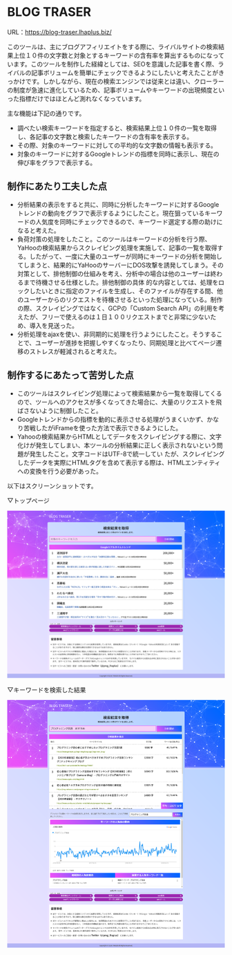 # BLOG TRASER
URL：<a href="https://blog-traser.lhaplus.biz/" target="_blank">https://blog-traser.lhaplus.biz/</a>

<p>
  このツールは、主にブログアフィリエイトをする際に、ライバルサイトの検索結果上位１０件の文字数と対象とするキーワードの含有率を算出するものになっています。このツールを制作した経緯としては、SEOを意識した記事を書く際、ライバルの記事ボリュームを簡単にチェックできるようにしたいと考えたことがきっかけです。しかしながら、現在の検索エンジンでは従来とは違い、クローラーの制度が急速に進化しているため、記事ボリュームやキーワードの出現頻度といった指標だけではほとんど測れなくなっています。
</p>

<p>主な機能は下記の通りです。</p>

<ul>
    <li>調べたい検索キーワードを指定すると、検索結果上位１０件の一覧を取得し、各記事の文字数と検索したキーワードの含有率を表示する。</li>
    <li>その際、対象のキーワードに対しての平均的な文字数の情報も表示する。</li>
    <li>対象のキーワードに対するGoogleトレンドの指標を同時に表示し、現在の伸び率をグラフで表示する。</li>
</ul>

## 制作にあたり工夫した点
<ul>
    <li>
        分析結果の表示をすると共に、同時に分析したキーワードに対するGoogleトレンドの動向をグラフで表示するようにしたこと。現在狙っているキーワードの人気度を同時にチェックできるので、キーワード選定する際の助けになると考えた。
    </li>
    <li>
    負荷対策の処理をしたこと。このツールはキーワードの分析を行う際、YaHooの検索結果からスクレイピング処理を実施して、記事の一覧を取得する。したがって、一度に大量のユーザーが同時にキーワードの分析を開始してしまうと、結果的にYaHooのサーバーにDOS攻撃を誘発してしまう。その対策として、排他制御の仕組みを考え、分析中の場合は他のユーザーは終わるまで待機させる仕様とした。排他制御の具体  的な内容としては、処理をロックしたいときに指定のファイルを生成し、そのファイルが存在する間、他のユーザーからのリクエストを待機させるといった処理になっている。制作の際、スクレイピングではなく、GCPの「Custom Search API」の利用を考えたが、フリーで使えるのは１日１００リクエストまでと非常に少ないため、導入を見送った。
    </li>
    <li>
        分析処理をajaxを使い、非同期的に処理を行うようにしたこと。そうすることで、ユーザーが進捗を把握しやすくなったり、同期処理と比べてページ遷移のストレスが軽減されると考えた。
    </li>
</ul>

## 制作するにあたって苦労した点
<ul>
    <li>このツールはスクレイピング処理によって検索結果から一覧を取得してくるので、ツールへのアクセスが多くなってきた場合に、大量のリクエストを飛ばさないように制御したこと。</li>
    <li>Googleトレンドからの指標を動的に表示させる処理がうまくいかず、かなり苦戦したがiFrameを使った方法で表示できるようにした。</li>
    <li>
        Yahooの検索結果からHTMLとしてデータをスクレイピングする際に、文字化けが発生してしまい、本ツールの分析結果に正しく表示されないという問題が発生したこと。文字コードはUTF-8で統一してい         たが、スクレイピングしたデータを実際にHTMLタグを含めて表示する際は、HTMLエンティティへの変換を行う必要があった。
    </li>
</ul>

<p>以下はスクリーンショットです。</p>

<p>▽トップページ</p>
<img src="res-ss.png">

<p>▽キーワードを検索した結果</p>
<img src="top-ss.png">
